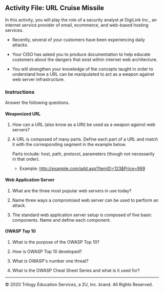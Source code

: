 ## Activity File: URL Cruise Missile 

In this activity, you will play the role of a security analyst at DigiLink Inc., an internet service provider of email, ecommerce, and web-based hosting services.

- Recently, several of your customers have been experiencing daily attacks.

- Your CISO has asked you to produce documentation to help educate customers about the dangers that exist within internet web architecture.

- You will strengthen your knowledge of the concepts taught in order to understand how a URL can be manipulated to act as a weapon against web server infrastructure.

### Instructions

Answer the following questions.

#### Weaponized URL

1. How can a URL (also know as a URI) be used as a weapon against web servers?


2. A URL is composed of many parts. Define each part of a URL and match it with the corresponding segment in the example below.

   Parts include: host, path, protocol, parameters (though not necessarily in that order).

   - Example: http://example.com/add.asp?ItemID=123&Price=999


#### Web Application Server

1. What are the three most popular web servers in use today?


2. Name three ways a compromised web server can be used to perform an attack.


3. The standard web application server setup is composed of five basic components. Name and define each component.


#### OWASP Top 10

1. What is the purpose of the OWASP Top 10?


2. How is OWASP Top 10 developed?


3. What is OWASP's number one threat?


4. What is the OWASP Cheat Sheet Series and what is it used for?

--- 
© 2020 Trilogy Education Services, a 2U, Inc. brand. All Rights Reserved.
